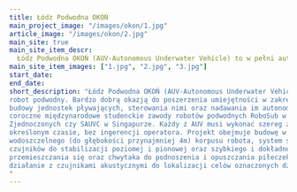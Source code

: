 ```yaml
---
title: Łódz Podwodna OKOŃ
main_project_image: "/images/okon/1.jpg"
article_image: "/images/okon/2.jpg"
main_site: true
main_site_item_descr: 
  Łódz Podwodna OKOŃ (AUV-Autonomous Underwater Vehicle) to w pełni autonomiczny robot podwodny ...
main_site_item_images: ["1.jpg", "2.jpg", "3.jpg"]
start_date:
end_date:
short_description: "Łódz Podwodna OKOŃ (AUV-Autonomous Underwater Vehicle) to w pełni autonomiczny
robot podwodny. Bardzo dobrą okazją do poszerzenia umiejętności w zakresie
budowy jednostek pływających, sterowania nimi oraz nadawania im autonomii są
coroczne międzynarodowe studenckie zawody robotów podwodnych RoboSub w Stanach
Zjednoczonych czy SAUVC w Singapurze. Każdy z AUV musi wykonać szereg zadań w
określonym czasie, bez ingerencji operatora. Projekt obejmuje budowę w pełni
wodoszczelnego (do głębokości przynajmniej 4m) korpusu robota, system silników i
czujników do stabilizacji poziomej i pionowej oraz szybkiego i dokładnego
przemieszczania się oraz chwytaka do podnoszenia i opuszczania piłeczek, a także
działanie z czujnikami akustycznymi do lokalizacji celów oznaczonych dźwiękowo.
"
---
```



